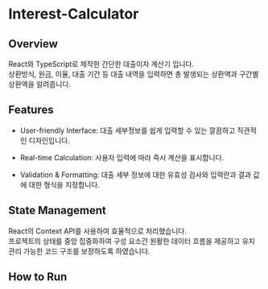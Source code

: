# Interest-Calculator

## Overview

React와 TypeScript로 제작한 간단한 대출이자 계산기 입니다.  
상환방식, 원금, 이율, 대출 기간 등 대출 내역을 입력하면 총 발생되는 상환액과 구간별 상환액을 알려줍니다.

## Features

- User-friendly Interface: 대출 세부정보를 쉽게 입력할 수 있는 깔끔하고 직관적인 디자인입니다.

- Real-time Calculation: 사용자 입력에 따라 즉시 계산을 표시합니다.

- Validation & Formatting: 대출 세부 정보에 대한 유효성 검사와 입력란과 결과 값에 대한 형식을 지정합니다.

## State Management

React의 Context API를 사용하여 효율적으로 처리했습니다.  
프로젝트의 상태를 중앙 집중화하여 구성 요소간 원활한 데이터 흐름을 제공하고 유지 관리 가능한 코드 구조를 보장하도록 하였습니다.

## How to Run
